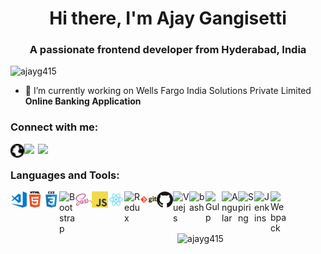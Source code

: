 <h1 align="center">Hi there, I'm Ajay Gangisetti </h1>
<h3 align="center">A passionate frontend developer from Hyderabad, India</h3>
<p align="left"> <img src="https://komarev.com/ghpvc/?username=ajayg415" alt="ajayg415" /> </p>

- 🔭 I’m currently working on Wells Fargo India Solutions Private Limited **Online Banking Application** 


### Connect with me:

[<img align="left" width="22px" src="https://raw.githubusercontent.com/iconic/open-iconic/master/svg/globe.svg" />](http://ajayg415.github.io/)
[<img align="left" width="22px" src="https://cdn.jsdelivr.net/npm/simple-icons@v3/icons/twitter.svg" />](https://twitter.com/ajay415)
[<img align="left" width="22px" src="https://cdn.jsdelivr.net/npm/simple-icons@v3/icons/linkedin.svg" />](https://www.linkedin.com/in/ajay415/)

<br />

### Languages and Tools:

<img align="left" title="Visual Studio Code" alt="Visual Studio Code" width="26px" src="https://raw.githubusercontent.com/github/explore/80688e429a7d4ef2fca1e82350fe8e3517d3494d/topics/visual-studio-code/visual-studio-code.png" />
<img align="left" title="HTML3" alt="HTML5" width="26px" src="https://raw.githubusercontent.com/github/explore/80688e429a7d4ef2fca1e82350fe8e3517d3494d/topics/html/html.png" />
<img align="left" title="CSS3" alt="CSS3" width="26px" src="https://raw.githubusercontent.com/github/explore/80688e429a7d4ef2fca1e82350fe8e3517d3494d/topics/css/css.png" />
<img align="left" title="Bootstrap" alt="Bootstrap" width="26px" src="https://img.icons8.com/color/48/000000/bootstrap.png"/>
<img align="left" title="Sass" alt="Sass" width="26px" src="https://raw.githubusercontent.com/github/explore/80688e429a7d4ef2fca1e82350fe8e3517d3494d/topics/sass/sass.png" />
<img align="left" title="JavaScript" alt="JavaScript" width="26px" src="https://raw.githubusercontent.com/github/explore/80688e429a7d4ef2fca1e82350fe8e3517d3494d/topics/javascript/javascript.png" />
<img align="left" title="React" alt="React" width="26px" src="https://raw.githubusercontent.com/github/explore/80688e429a7d4ef2fca1e82350fe8e3517d3494d/topics/react/react.png" />
<img align="left" title="Redux" alt="Redux" width="26px" src="https://img.icons8.com/color/48/000000/redux.png"/>
<img align="left" title="Git" alt="Git" width="26px" src="https://raw.githubusercontent.com/github/explore/80688e429a7d4ef2fca1e82350fe8e3517d3494d/topics/git/git.png" />
<img align="left" title="GitHub" alt="GitHub" width="26px" src="https://raw.githubusercontent.com/github/explore/78df643247d429f6cc873026c0622819ad797942/topics/github/github.png" />

<img align="left" title="Vuejs" alt="Vuejs" width="26px" src="https://devicons.github.io/devicon/devicon.git/icons/vuejs/vuejs-original-wordmark.svg" />
<img align="left" title="bash" alt="bash" width="26px" src="https://www.vectorlogo.zone/logos/gnu_bash/gnu_bash-icon.svg" />
<img align="left" title="Gulp" alt="Gulp" width="26px" src="https://devicons.github.io/devicon/devicon.git/icons/gulp/gulp-plain.svg" />
<img align="left" title="Angular" alt="Angular" width="26px" src="https://devicons.github.io/devicon/devicon.git/icons/angularjs/angularjs-original.svg" />
<img align="left" title="Spring" alt="Spiring" width="26px" src="https://www.vectorlogo.zone/logos/springio/springio-icon.svg" />
<img align="left" title="Jenkins" alt="Jenkins" width="26px" src="https://www.vectorlogo.zone/logos/jenkins/jenkins-icon.svg" />
<img align="left" title="webpack" alt="Webpack" width="26px" src="https://devicons.github.io/devicon/devicon.git/icons/webpack/webpack-original.svg" />

<br/><br/><br/>



<p align="center"> 
  <img src="https://github-readme-stats.vercel.app/api?username=ajayg415&show_icons=true" alt="ajayg415" /> 
</p>
